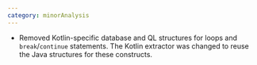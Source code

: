 ```yaml
---
category: minorAnalysis
---
```

* Removed Kotlin-specific database and QL structures for loops and `break`/`continue` statements. The Kotlin extractor was changed to reuse the Java structures for these constructs.
